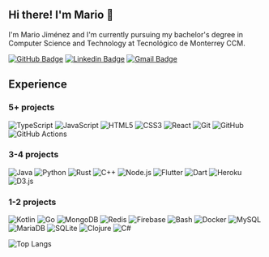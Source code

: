 ## Hi there! I'm Mario :wave:

I'm Mario Jiménez and I'm currently pursuing my bachelor's degree in Computer Science and Technology at Tecnológico de Monterrey CCM.

[![GitHub Badge](https://img.shields.io/badge/-MarioJim-black?style=flat-square&logo=GitHub&logoColor=white&link=https://github.com/MarioJim/)](https://github.com/MarioJim)
[![Linkedin Badge](https://img.shields.io/badge/-mariojim-blue?style=flat-square&logo=Linkedin&logoColor=white&link=https://www.linkedin.com/in/mariojim/)](https://www.linkedin.com/in/mariojim/)
[![Gmail Badge](https://img.shields.io/badge/-mario.emilio.j@gmail.com-c14438?style=flat-square&logo=Gmail&logoColor=white&link=mailto:mario.emilio.j@gmail.com)](mailto:mario.emilio.j@gmail.com)

## Experience

### 5+ projects

![TypeScript](https://img.shields.io/badge/-TypeScript-007ACC?style=flat-square&logo=typescript)
![JavaScript](https://img.shields.io/badge/-JavaScript-F7DF1E?style=flat-square&logoColor=white&logo=javascript)
![HTML5](https://img.shields.io/badge/-HTML5-E34F26?style=flat-square&logo=html5&logoColor=white)
![CSS3](https://img.shields.io/badge/-CSS3-1572B6?style=flat-square&logo=css3)
![React](https://img.shields.io/badge/-React-61DAFB?style=flat-square&logoColor=white&logo=react)
![Git](https://img.shields.io/badge/-Git-F05032?style=flat-square&logoColor=white&logo=git)
![GitHub](https://img.shields.io/badge/-GitHub-181717?style=flat-square&logo=github)
![GitHub Actions](https://img.shields.io/badge/-GitHub%20Actions-2088FF?style=flat-square&logoColor=white&logo=github-actions)

### 3-4 projects

![Java](https://img.shields.io/badge/-Java-007396?style=flat-square&logo=java)
![Python](https://img.shields.io/badge/-Python-3776AB?style=flat-square&logoColor=white&logo=Python)
![Rust](https://img.shields.io/badge/-Rust-A42E2B?style=flat-square&logo=rust)
![C++](https://img.shields.io/badge/-C++-00599C?style=flat-square&logo=c%2B%2B)
![Node.js](https://img.shields.io/badge/-Node.js-339933?style=flat-square&logoColor=white&logo=Node.js)
![Flutter](https://img.shields.io/badge/-Flutter-02569B?style=flat-square&logo=flutter)
![Dart](https://img.shields.io/badge/-Dart-0175C2?style=flat-square&logo=dart)
![Heroku](https://img.shields.io/badge/-Heroku-430098?style=flat-square&logo=heroku)
![D3.js](https://img.shields.io/badge/-D3.js-black?style=flat-square&logo=d3.js)

### 1-2 projects

![Kotlin](https://img.shields.io/badge/-Kotlin-0095D5?style=flat-square&logoColor=white&logo=kotlin)
![Go](https://img.shields.io/badge/-Go-00ADD8?style=flat-square&logoColor=white&logo=go)
![MongoDB](https://img.shields.io/badge/-MongoDB-47A248?style=flat-square&logoColor=white&logo=mongodb)
![Redis](https://img.shields.io/badge/-Redis-DC382D?style=flat-square&logoColor=white&logo=redis)
![Firebase](https://img.shields.io/badge/-Firebase-FFCA28?style=flat-square&logoColor=white&logo=firebase)
![Bash](https://img.shields.io/badge/-Bash-4EAA25?style=flat-square&logoColor=white&logo=gnu-bash)
![Docker](https://img.shields.io/badge/-Docker-2496ED?style=flat-square&logoColor=white&logo=docker)
![MySQL](https://img.shields.io/badge/-MySQL-4479A1?style=flat-square&logoColor=white&logo=mysql)
![MariaDB](https://img.shields.io/badge/-MariaDB-003545?style=flat-square&logo=mariadb)
![SQLite](https://img.shields.io/badge/-SQLite-003B57?style=flat-square&logo=sqlite)
![Clojure](https://img.shields.io/badge/-Clojure-5881D8?style=flat-square&logoColor=white&logo=clojure)
![C#](https://img.shields.io/badge/-C%23-239120?style=flat-square&logo=c-sharp)

![Top Langs](https://mariojim.github.io/lang_widget.svg)
